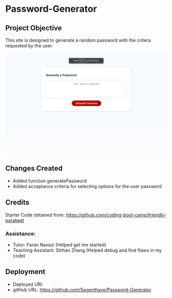 # Password-Generator

## Project Objective 
This site is designed to generate a random password with the critera requested by the user. 

![screenshot](/Screenshot%202023-03-23%20at%202.25.05%20PM.png)

## Changes Created 
- Added function generatePassword
- Added acceptance criteria for selecting options for the user password

## Credits 
Starter Code obtained from: https://github.com/coding-boot-camp/friendly-parakeet 

### Assistance: 
- Tutor: Faran Navazi (Helped get me started)
- Teaching Assistant: Shihan Zhang (Helped debug and find flaws in my code)


## Deployment 
- Deployed URl: 
- gitHub URL: https://github.com/Sagenthave/Password-Generator